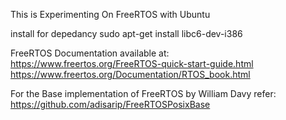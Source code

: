 
This is Experimenting On FreeRTOS with Ubuntu

install for depedancy
sudo apt-get install libc6-dev-i386

FreeRTOS Documentation available at:  
https://www.freertos.org/FreeRTOS-quick-start-guide.html  
https://www.freertos.org/Documentation/RTOS_book.html  

For the Base implementation of FreeRTOS by William Davy refer:  
https://github.com/adisarip/FreeRTOSPosixBase
